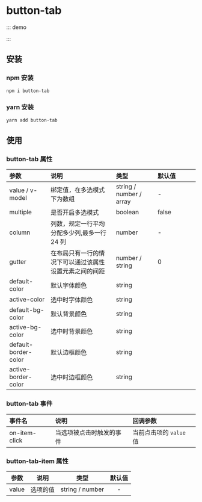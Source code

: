 # button-tab

::: demo
<template>
    <div>
        <p>基础用法</p>
        <button-tab v-model="value">
            <button-tab-item value="1">1</button-tab-item>
            <button-tab-item value="2">2</button-tab-item>
            <button-tab-item value="3">3</button-tab-item>
            <button-tab-item value="4">4</button-tab-item>
        </button-tab>
        <p>分栏间隔</p>
        <button-tab v-model="value" gutter="30">
            <button-tab-item value="1">1</button-tab-item>
            <button-tab-item value="2">2</button-tab-item>
            <button-tab-item value="3">3</button-tab-item>
            <button-tab-item value="4">4</button-tab-item>
        </button-tab>
        <p>分栏间隔换行</p>
        <button-tab v-model="value" :gutter="30" :column="2">
            <button-tab-item value="1">1</button-tab-item>
            <button-tab-item value="2">2</button-tab-item>
            <button-tab-item value="3">3</button-tab-item>
            <button-tab-item value="4">4</button-tab-item>
        </button-tab>
        <p>多选模式</p>
        <button-tab v-model="value1" multiple gutter="30">
            <button-tab-item value="1">1</button-tab-item>
            <button-tab-item value="2">2</button-tab-item>
            <button-tab-item value="3">3</button-tab-item>
            <button-tab-item value="4">4</button-tab-item>
        </button-tab>
    </div>
</template>

<script>
export default {
    data(){
        return {
            value: '1',
            value1: ['1', '2']
        }
    },
}
</script>

<style scoped>
/deep/ .button-tab .button-tab-item {
    height: 40px;
    line-height: 40px;
    font-size: 16px;
    margin-bottom: 20px;
}
</style>

:::

## 安装

### npm 安装

```sh
npm i button-tab
```

### yarn 安装

```sh
yarn add button-tab
```

## 使用

### button-tab 属性

| 参数                              | 说明                                                   | 类型                    | 默认值                       |
| :-------------------------------- | :----------------------------------------------------- | :---------------------- | :--------------------------- |
| value / v-model                   | 绑定值，在多选模式下为数组                             | string / number / array | <div style="width: 70pt;"/>- |
| <copy>multiple</copy>             | 是否开启多选模式                                       | boolean                 | false                        |
| <copy>column</copy>               | 列数，规定一行平均分配多少列,最多一行 24 列            | number                  | -                            |
| <copy>gutter</copy>               | 在布局只有一行的情况下可以通过该属性设置元素之间的间距 | number / string         | 0                            |
| <copy>default-color</copy>        | 默认字体颜色                                           | string                  | <color color="#999999" />    |
| <copy>active-color</copy>         | 选中时字体颜色                                         | string                  | <color color="#FFFFFF" />    |
| <copy>default-bg-color</copy>     | 默认背景颜色                                           | string                  | <color color="#FFFFFF" />    |
| <copy>active-bg-color</copy>      | 选中时背景颜色                                         | string                  | <color color="#2482FC" />    |
| <copy>default-border-color</copy> | 默认边框颜色                                           | string                  | <color color="#2482FC" />    |
| <copy>active-border-color</copy>  | 选中时边框颜色                                         | string                  | <color color="#2482FC" />    |

### button-tab 事件

| 事件名                     | 说明                     | 回调参数                |
| :------------------------- | :----------------------- | :---------------------- |
| <copy>on-item-click</copy> | 当选项被点击时触发的事件 | 当前点击项的 `value` 值 |

### button-tab-item 属性

|        参数        |   说明   |      类型       | 默认值 |
| :----------------: | :------: | :-------------: | :----: |
| <copy>value</copy> | 选项的值 | string / number |   -    |
